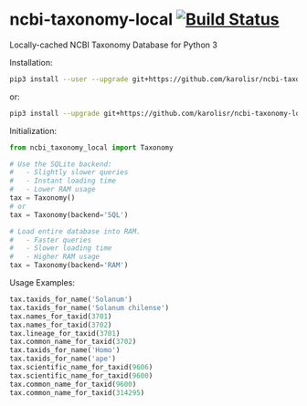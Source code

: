 # ncbi-taxonomy-local [![Build Status](https://app.travis-ci.com/karolisr/ncbi-taxonomy-local.svg?branch=master)](https://app.travis-ci.com/karolisr/ncbi-taxonomy-local)
Locally-cached NCBI Taxonomy Database for Python 3

Installation:

```bash
pip3 install --user --upgrade git+https://github.com/karolisr/ncbi-taxonomy-local
```

or:

```bash
pip3 install --upgrade git+https://github.com/karolisr/ncbi-taxonomy-local
```

Initialization:

```python
from ncbi_taxonomy_local import Taxonomy
```

```python
# Use the SQLite backend:
#   - Slightly slower queries
#   - Instant loading time
#   - Lower RAM usage
tax = Taxonomy()
# or
tax = Taxonomy(backend='SQL')
```

```python
# Load entire database into RAM.
#   - Faster queries
#   - Slower loading time
#   - Higher RAM usage
tax = Taxonomy(backend='RAM')
```

Usage Examples:

```python
tax.taxids_for_name('Solanum')
tax.taxids_for_name('Solanum chilense')
tax.names_for_taxid(3701)
tax.names_for_taxid(3702)
tax.lineage_for_taxid(3701)
tax.common_name_for_taxid(3702)
tax.taxids_for_name('Homo')
tax.taxids_for_name('ape')
tax.scientific_name_for_taxid(9606)
tax.scientific_name_for_taxid(9600)
tax.common_name_for_taxid(9600)
tax.common_name_for_taxid(314295)
```
